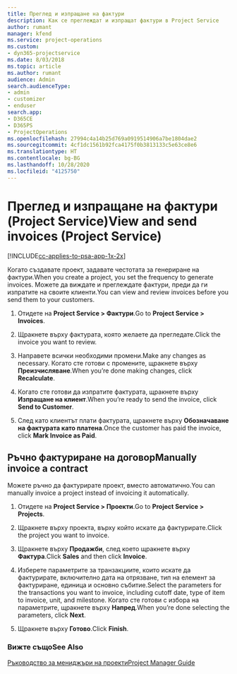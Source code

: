 ```yaml
---
title: Преглед и изпращане на фактури
description: Как се преглеждат и изпращат фактури в Project Service
author: rumant
manager: kfend
ms.service: project-operations
ms.custom:
- dyn365-projectservice
ms.date: 8/03/2018
ms.topic: article
ms.author: rumant
audience: Admin
search.audienceType:
- admin
- customizer
- enduser
search.app:
- D365CE
- D365PS
- ProjectOperations
ms.openlocfilehash: 27994c4a14b25d769a0919514906a7be1804dae2
ms.sourcegitcommit: 4cf1dc1561b92fca4175f0b3813133c5e63ce8e6
ms.translationtype: HT
ms.contentlocale: bg-BG
ms.lasthandoff: 10/28/2020
ms.locfileid: "4125750"
---
```

# <a name="view-and-send-invoices-project-service"></a><span data-ttu-id="5351e-103">Преглед и изпращане на фактури (Project Service)</span><span class="sxs-lookup"><span data-stu-id="5351e-103">View and send invoices (Project Service)</span></span>

[!INCLUDE[cc-applies-to-psa-app-1x-2x](../includes/cc-applies-to-psa-app-1x-2x.md)]

<span data-ttu-id="5351e-104">Когато създавате проект, задавате честотата за генериране на фактури.</span><span class="sxs-lookup"><span data-stu-id="5351e-104">When you create a project, you set the frequency to generate invoices.</span></span> <span data-ttu-id="5351e-105">Можете да виждате и преглеждате фактури, преди да ги изпратите на своите клиенти.</span><span class="sxs-lookup"><span data-stu-id="5351e-105">You can view and review invoices before you send them to your customers.</span></span>  
  
1.  <span data-ttu-id="5351e-106">Отидете на **Project Service > Фактури**.</span><span class="sxs-lookup"><span data-stu-id="5351e-106">Go to **Project Service > Invoices**.</span></span>  
  
2.  <span data-ttu-id="5351e-107">Щракнете върху фактурата, която желаете да прегледате.</span><span class="sxs-lookup"><span data-stu-id="5351e-107">Click the invoice you want to review.</span></span>  
  
3.  <span data-ttu-id="5351e-108">Направете всички необходими промени.</span><span class="sxs-lookup"><span data-stu-id="5351e-108">Make any changes as necessary.</span></span> <span data-ttu-id="5351e-109">Когато сте готови с промените, щракнете върху **Преизчисляване**.</span><span class="sxs-lookup"><span data-stu-id="5351e-109">When you’re done making changes, click **Recalculate**.</span></span>  
  
4.  <span data-ttu-id="5351e-110">Когато сте готови да изпратите фактурата, щракнете върху **Изпращане на клиент**.</span><span class="sxs-lookup"><span data-stu-id="5351e-110">When you’re ready to send the invoice, click **Send to Customer**.</span></span>  
  
5.  <span data-ttu-id="5351e-111">След като клиентът плати фактурата, щракнете върху **Обозначаване на фактурата като платена**.</span><span class="sxs-lookup"><span data-stu-id="5351e-111">Once the customer has paid the invoice, click **Mark Invoice as Paid**.</span></span>  
  
## <a name="manually-invoice-a-contract"></a><span data-ttu-id="5351e-112">Ръчно фактуриране на договор</span><span class="sxs-lookup"><span data-stu-id="5351e-112">Manually invoice a contract</span></span>  
 <span data-ttu-id="5351e-113">Можете ръчно да фактурирате проект, вместо автоматично.</span><span class="sxs-lookup"><span data-stu-id="5351e-113">You can manually invoice a project instead of invoicing it automatically.</span></span>  
  
1.  <span data-ttu-id="5351e-114">Отидете на **Project Service > Проекти**.</span><span class="sxs-lookup"><span data-stu-id="5351e-114">Go to **Project Service > Projects**.</span></span>  
  
2.  <span data-ttu-id="5351e-115">Щракнете върху проекта, върху който искате да фактурирате.</span><span class="sxs-lookup"><span data-stu-id="5351e-115">Click the project you want to invoice.</span></span>  
  
3.  <span data-ttu-id="5351e-116">Щракнете върху **Продажби**, след което щракнете върху **Фактура**.</span><span class="sxs-lookup"><span data-stu-id="5351e-116">Click **Sales** and then click **Invoice**.</span></span>  
  
4.  <span data-ttu-id="5351e-117">Изберете параметрите за транзакциите, които искате да фактурирате, включително дата на отрязване, тип на елемент за фактуриране, единица и основно събитие.</span><span class="sxs-lookup"><span data-stu-id="5351e-117">Select the parameters for the transactions you want to invoice, including cutoff date, type of item to invoice, unit, and milestone.</span></span> <span data-ttu-id="5351e-118">Когато сте готови с избора на параметрите, щракнете върху **Напред**.</span><span class="sxs-lookup"><span data-stu-id="5351e-118">When you’re done selecting the parameters, click **Next**.</span></span>  
  
5.  <span data-ttu-id="5351e-119">Щракнете върху **Готово**.</span><span class="sxs-lookup"><span data-stu-id="5351e-119">Click **Finish**.</span></span>  
  
### <a name="see-also"></a><span data-ttu-id="5351e-120">Вижте също</span><span class="sxs-lookup"><span data-stu-id="5351e-120">See Also</span></span>  
 [<span data-ttu-id="5351e-121">Ръководство за мениджъри на проекти</span><span class="sxs-lookup"><span data-stu-id="5351e-121">Project Manager Guide</span></span>](../psa/project-manager-guide.md)
